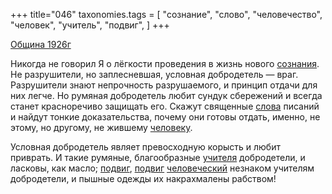 +++
title="046"
taxonomies.tags = [
 "сознание",
 "слово",
 "человечество",
 "человек",
 "учитель",
 "подвиг",
]
+++

[Община 1926г](/agni/1926)

Никогда не говорил Я о лёгкости проведения в жизнь нового [сознания](/tags/сознание). Не разрушители, но заплесневшая, условная добродетель — враг. Разрушители знают непрочность разрушаемого, и принцип отдачи для них легче. Но румяная добродетель любит сундук сбережений и всегда станет красноречиво защищать его. Скажут священные [слова](/tags/слово) писаний и найдут тонкие доказательства, почему они готовы отдать, именно, не этому, но другому, не жившему [человеку](/tags/человек).   

Условная добродетель являет превосходную корысть и любит приврать. И такие румяные, благообразные [учителя](/tags/учитель) добродетели, и ласковы, как масло; [подвиг](/tags/подвиг), [подвиг](/tags/подвиг) [человеческий](/tags/человечество) незнаком учителям добродетели, и пышные одежды их накрахмалены рабством!   

